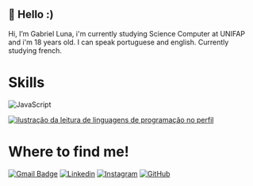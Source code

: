 ## 👋 Hello :)
Hi, I’m Gabriel Luna, i'm currently studying Science Computer at UNIFAP and i'm 18 years old. I can speak portuguese and english. Currently studying french.

# Skills

![JavaScript](https://img.shields.io/badge/-JavaScript-333333?style=flat&logo=javascript)

<a href="https://github.com/Gurupreet" title="ilustração do mapeamento de linguagens">
  <img align="center" src="https://github-readme-stats.vercel.app/api/top-langs/?username=gabr1elluna&theme=highcontrast&hide_langs_below=1" alt="ilustração da leitura de linguagens de programação no perfil"/>
</a>

# Where to find me!

[![Gmail Badge](https://img.shields.io/badge/-sougabrielluna@gmail.com-006bed?style=flat-square&logo=Gmail&logoColor=white&link=mailto:sougabrielluna@gmail.com)](mailto:sougabrielluna@gmail.com)
[![Linkedin](https://img.shields.io/badge/-gabr1elluna-blue?style=flat-square&logo=Linkedin&logoColor=white&link=https://www.linkedin.com/in/gabr1elluna/)](https://www.linkedin.com/in/gabr1elluna/)
[![Instagram](https://img.shields.io/badge/-Instagram-DF0174?style=flat-square&labelColor=DF0174&logo=instagram&logoColor=white&link=https://instagram.com/gabr1elluna/)](https://instagram.com/gabr1elluna/)
[![GitHub](https://img.shields.io/badge/GitHub-100000?style=flat-square&logo=github&logoColor=white&link=https://github.com/gabr1elluna/)](https://github.com/gabr1elluna)
